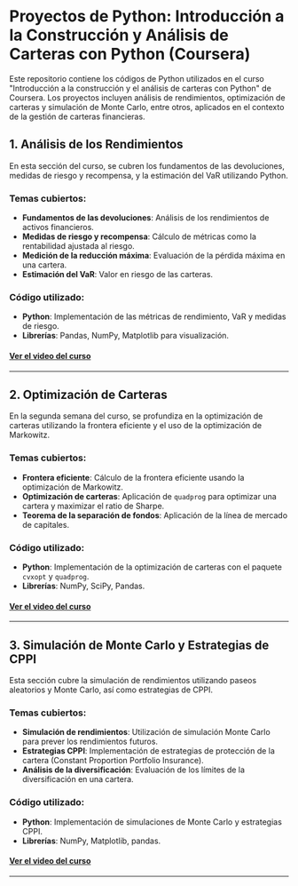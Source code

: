 # Proyectos de Python: Introducción a la Construcción y Análisis de Carteras con Python (Coursera)

Este repositorio contiene los códigos de Python utilizados en el curso "Introducción a la construcción y el análisis de carteras con Python" de Coursera. Los proyectos incluyen análisis de rendimientos, optimización de carteras y simulación de Monte Carlo, entre otros, aplicados en el contexto de la gestión de carteras financieras.

## 1. Análisis de los Rendimientos
En esta sección del curso, se cubren los fundamentos de las devoluciones, medidas de riesgo y recompensa, y la estimación del VaR utilizando Python.

### Temas cubiertos:
- **Fundamentos de las devoluciones**: Análisis de los rendimientos de activos financieros.
- **Medidas de riesgo y recompensa**: Cálculo de métricas como la rentabilidad ajustada al riesgo.
- **Medición de la reducción máxima**: Evaluación de la pérdida máxima en una cartera.
- **Estimación del VaR**: Valor en riesgo de las carteras.

### Código utilizado:
- **Python**: Implementación de las métricas de rendimiento, VaR y medidas de riesgo.
- **Librerías**: Pandas, NumPy, Matplotlib para visualización.

#### [Ver el video del curso](https://www.coursera.org/learn/introduction-portfolio-construction-python?specialization=investment-management-python-machine-learning)

---

## 2. Optimización de Carteras
En la segunda semana del curso, se profundiza en la optimización de carteras utilizando la frontera eficiente y el uso de la optimización de Markowitz.

### Temas cubiertos:
- **Frontera eficiente**: Cálculo de la frontera eficiente usando la optimización de Markowitz.
- **Optimización de carteras**: Aplicación de `quadprog` para optimizar una cartera y maximizar el ratio de Sharpe.
- **Teorema de la separación de fondos**: Aplicación de la línea de mercado de capitales.

### Código utilizado:
- **Python**: Implementación de la optimización de carteras con el paquete `cvxopt` y `quadprog`.
- **Librerías**: NumPy, SciPy, Pandas.

#### [Ver el video del curso](https://www.coursera.org/learn/introduction-portfolio-construction-python?specialization=investment-management-python-machine-learning)
---

## 3. Simulación de Monte Carlo y Estrategias de CPPI
Esta sección cubre la simulación de rendimientos utilizando paseos aleatorios y Monte Carlo, así como estrategias de CPPI.

### Temas cubiertos:
- **Simulación de rendimientos**: Utilización de simulación Monte Carlo para prever los rendimientos futuros.
- **Estrategias CPPI**: Implementación de estrategias de protección de la cartera (Constant Proportion Portfolio Insurance).
- **Análisis de la diversificación**: Evaluación de los límites de la diversificación en una cartera.

### Código utilizado:
- **Python**: Implementación de simulaciones de Monte Carlo y estrategias CPPI.
- **Librerías**: NumPy, Matplotlib, pandas.

#### [Ver el video del curso](https://www.coursera.org/learn/introduction-portfolio-construction-python?specialization=investment-management-python-machine-learning)
---
